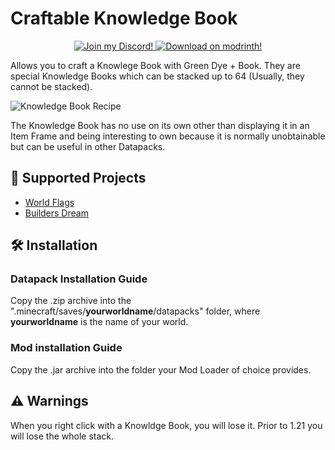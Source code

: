 # Craftable Knowledge Book

<center>
  <a target="blank" href="https://discord.gg/R2G6EMW42H">
    <img title="Join my Discord!" alt="Join my Discord!" src="https://img.shields.io/discord/1246931472615735426?logo=discord&label=Join%20the%20Discord&labelColor=eeeeee&color=%09%237289da&">
  </a>
  <a target="blank" title="Download on modrinth!" href="https://modrinth.com/datapack/craftable-knowledge-book/versions">
    <img alt="Download on modrinth!" src="https://img.shields.io/modrinth/dt/EY9MoDwW?style=flat&logo=modrinth&label=Download&labelColor=eeeeee&color=2ead64">
    </a>
</center>

Allows you to craft a Knowlege Book with Green Dye + Book. They are special Knowledge Books which can be stacked up to 64 (Usually, they cannot be stacked).

![Knowledge Book Recipe](https://cdn.modrinth.com/data/cached_images/0f2aac664387b1876abb538e0889e5b1a8090036.png)

The Knowledge Book has no use on its own other than displaying it in an Item Frame and being interesting to own because it is normally unobtainable but can be useful in other Datapacks.

## 💪 Supported Projects

- [World Flags](https://modrinth.com/datapack/world-flags)
- [Builders Dream](https://modrinth.com/datapack/builders-dream)

## 🛠️ Installation

### Datapack Installation Guide
Copy the .zip archive into the ".minecraft/saves/__yourworldname__/datapacks" folder, where __yourworldname__ is the name of your world.

### Mod installation Guide
Copy the .jar archive into the folder your Mod Loader of choice provides.

## ⚠️ Warnings

When you right click with a Knowldge Book, you will lose it. Prior to 1.21 you will lose the whole stack.